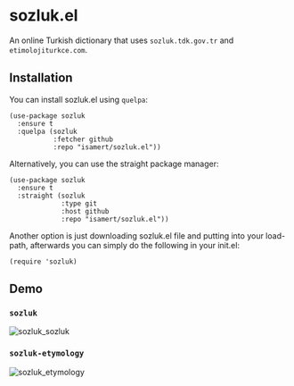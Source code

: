# sozluk.el
An online Turkish dictionary that uses `sozluk.tdk.gov.tr` and `etimolojiturkce.com`.

## Installation

You can install sozluk.el using `quelpa`:

```elisp
(use-package sozluk
  :ensure t
  :quelpa (sozluk
           :fetcher github
           :repo "isamert/sozluk.el"))
```

Alternatively, you can use the straight package manager:

```elisp
(use-package sozluk
  :ensure t
  :straight (sozluk
	         :type git
	         :host github
	         :repo "isamert/sozluk.el"))
```

Another option is just downloading sozluk.el file and putting into your load-path, afterwards you can simply do the following in your init.el:

```elisp
(require 'sozluk)
```


## Demo
### `sozluk`

![sozluk_sozluk](https://user-images.githubusercontent.com/8031017/156441505-3499a77e-aa8a-448a-ad70-94e1ab1697af.gif)

### `sozluk-etymology`

![sozluk_etymology](https://user-images.githubusercontent.com/8031017/156441500-6cac468a-dd63-44b3-8879-4ba4e79f20f3.gif)
